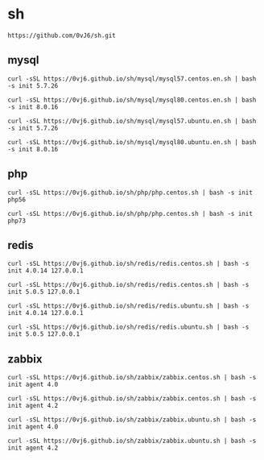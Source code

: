 # sh

    https://github.com/0vJ6/sh.git
    
## mysql

    curl -sSL https://0vj6.github.io/sh/mysql/mysql57.centos.en.sh | bash -s init 5.7.26
    
    curl -sSL https://0vj6.github.io/sh/mysql/mysql80.centos.en.sh | bash -s init 8.0.16
    
    curl -sSL https://0vj6.github.io/sh/mysql/mysql57.ubuntu.en.sh | bash -s init 5.7.26
    
    curl -sSL https://0vj6.github.io/sh/mysql/mysql80.ubuntu.en.sh | bash -s init 8.0.16
    
## php

    curl -sSL https://0vj6.github.io/sh/php/php.centos.sh | bash -s init php56
    
    curl -sSL https://0vj6.github.io/sh/php/php.centos.sh | bash -s init php73
    
## redis

    curl -sSL https://0vj6.github.io/sh/redis/redis.centos.sh | bash -s init 4.0.14 127.0.0.1
    
    curl -sSL https://0vj6.github.io/sh/redis/redis.centos.sh | bash -s init 5.0.5 127.0.0.1

    curl -sSL https://0vj6.github.io/sh/redis/redis.ubuntu.sh | bash -s init 4.0.14 127.0.0.1
    
    curl -sSL https://0vj6.github.io/sh/redis/redis.ubuntu.sh | bash -s init 5.0.5 127.0.0.1
    
## zabbix
    
    curl -sSL https://0vj6.github.io/sh/zabbix/zabbix.centos.sh | bash -s init agent 4.0
    
    curl -sSL https://0vj6.github.io/sh/zabbix/zabbix.centos.sh | bash -s init agent 4.2

    curl -sSL https://0vj6.github.io/sh/zabbix/zabbix.ubuntu.sh | bash -s init agent 4.0
    
    curl -sSL https://0vj6.github.io/sh/zabbix/zabbix.ubuntu.sh | bash -s init agent 4.2
